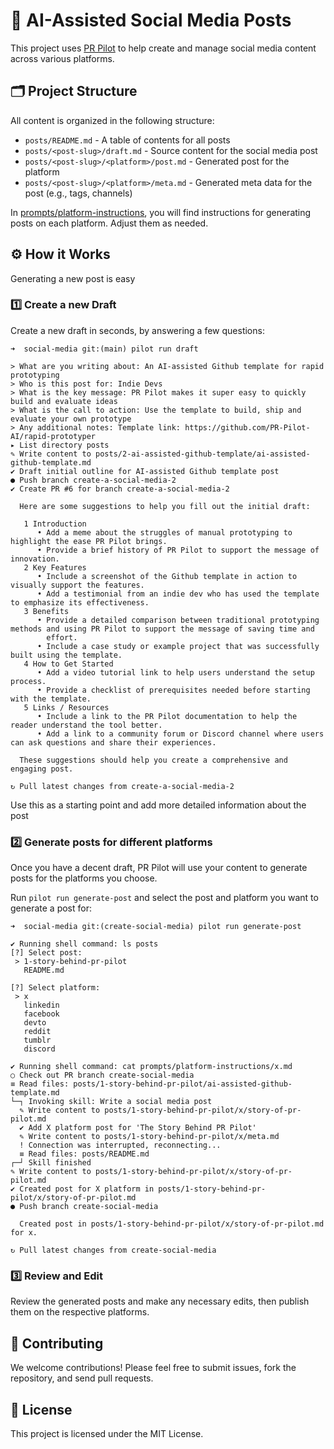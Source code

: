 # 📢 AI-Assisted Social Media Posts

This project uses [PR Pilot](https://www.pr-pilot.ai) to help create and manage social media content across various platforms.

## 🗂️ Project Structure

All content is organized in the following structure:

- `posts/README.md` - A table of contents for all posts
- `posts/<post-slug>/draft.md` - Source content for the social media post
- `posts/<post-slug>/<platform>/post.md` - Generated post for the platform
- `posts/<post-slug>/<platform>/meta.md` - Generated meta data for the post (e.g., tags, channels)

In [prompts/platform-instructions](prompts/platform-instructions), you will find instructions for generating posts 
on each platform. Adjust them as needed.

## ⚙️ How it Works

Generating a new post is easy

### 1️⃣ Create a new Draft

Create a new draft in seconds, by answering a few questions:

```shell
➜  social-media git:(main) pilot run draft 
    
> What are you writing about: An AI-assisted Github template for rapid prototyping
> Who is this post for: Indie Devs
> What is the key message: PR Pilot makes it super easy to quickly build and evaluate ideas
> What is the call to action: Use the template to build, ship and evaluate your own prototype
> Any additional notes: Template link: https://github.com/PR-Pilot-AI/rapid-prototyper
▸ List directory posts                                                                                                                                                                                                             
✎ Write content to posts/2-ai-assisted-github-template/ai-assisted-github-template.md                                                                                                                                                                    
✔ Draft initial outline for AI-assisted Github template post                                                                                                                                                                       
● Push branch create-a-social-media-2                                                                                                                                                                                              
✔ Create PR #6 for branch create-a-social-media-2                                                                                                                                                                                  
                                                                                                                                                   
  Here are some suggestions to help you fill out the initial draft:                                                                                
                                                                                                                                                   
   1 Introduction                                                                                                                                  
      • Add a meme about the struggles of manual prototyping to highlight the ease PR Pilot brings.                                                
      • Provide a brief history of PR Pilot to support the message of innovation.                                                                  
   2 Key Features                                                                                                                                  
      • Include a screenshot of the Github template in action to visually support the features.                                                    
      • Add a testimonial from an indie dev who has used the template to emphasize its effectiveness.                                              
   3 Benefits                                                                                                                                      
      • Provide a detailed comparison between traditional prototyping methods and using PR Pilot to support the message of saving time and         
        effort.                                                                                                                                    
      • Include a case study or example project that was successfully built using the template.                                                    
   4 How to Get Started                                                                                                                            
      • Add a video tutorial link to help users understand the setup process.                                                                      
      • Provide a checklist of prerequisites needed before starting with the template.                                                             
   5 Links / Resources                                                                                                                             
      • Include a link to the PR Pilot documentation to help the reader understand the tool better.                                                
      • Add a link to a community forum or Discord channel where users can ask questions and share their experiences.                              
                                                                                                                                                   
  These suggestions should help you create a comprehensive and engaging post.                                                                      
                                                                                                                                                   
↻ Pull latest changes from create-a-social-media-2   
```

Use this as a starting point and add more detailed information about the post

### 2️⃣ Generate posts for different platforms
Once you have a decent draft, PR Pilot will use your content to generate posts for the platforms you choose.

Run `pilot run generate-post` and select the post and platform you want to generate a post for:
```shell
➜  social-media git:(create-social-media) pilot run generate-post

✔ Running shell command: ls posts
[?] Select post: 
 > 1-story-behind-pr-pilot
   README.md

[?] Select platform: 
 > x
   linkedin
   facebook
   devto
   reddit
   tumblr
   discord

✔ Running shell command: cat prompts/platform-instructions/x.md
○ Check out PR branch create-social-media                                                                                                                                                                                          
≡ Read files: posts/1-story-behind-pr-pilot/ai-assisted-github-template.md                                                                                                                                                                              
└─┐ Invoking skill: Write a social media post                                                                                                                                                                                      
  ✎ Write content to posts/1-story-behind-pr-pilot/x/story-of-pr-pilot.md                                                                                                                                                                       
  ✔ Add X platform post for 'The Story Behind PR Pilot'                                                                                                                                                                            
  ✎ Write content to posts/1-story-behind-pr-pilot/x/meta.md                                                                                                                                                                       
  ! Connection was interrupted, reconnecting...                                                                                                                                                                                    
  ≡ Read files: posts/README.md                                                                                                                                                                                                    
┌─┘ Skill finished                                                                                                                                                                                                                 
✎ Write content to posts/1-story-behind-pr-pilot/x/story-of-pr-pilot.md                                                                                                                                                                         
✔ Created post for X platform in posts/1-story-behind-pr-pilot/x/story-of-pr-pilot.md                                                                                                                                                           
● Push branch create-social-media                                                                                                                                                                                                  
                                                                      
  Created post in posts/1-story-behind-pr-pilot/x/story-of-pr-pilot.md for x.      
                                                                      
↻ Pull latest changes from create-social-media           
```

### 3️⃣ Review and Edit
Review the generated posts and make any necessary edits, then publish them on the respective platforms.

## 🤝 Contributing

We welcome contributions! Please feel free to submit issues, fork the repository, and send pull requests.

## 📜 License

This project is licensed under the MIT License.